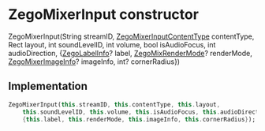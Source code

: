 


# ZegoMixerInput constructor







ZegoMixerInput(String streamID, [ZegoMixerInputContentType](../../zego_uikit_prebuilt_live_audio_room/ZegoMixerInputContentType.md) contentType, Rect layout, int soundLevelID, int volume, bool isAudioFocus, int audioDirection, {[ZegoLabelInfo](../../zego_uikit_prebuilt_live_audio_room/ZegoLabelInfo-class.md)? label, [ZegoMixRenderMode](../../zego_uikit_prebuilt_live_audio_room/ZegoMixRenderMode.md)? renderMode, [ZegoMixerImageInfo](../../zego_uikit_prebuilt_live_audio_room/ZegoMixerImageInfo-class.md)? imageInfo, int? cornerRadius})





## Implementation

```dart
ZegoMixerInput(this.streamID, this.contentType, this.layout,
    this.soundLevelID, this.volume, this.isAudioFocus, this.audioDirection,
    {this.label, this.renderMode, this.imageInfo, this.cornerRadius});
```







